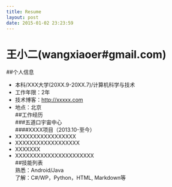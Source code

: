 ```yaml
---
title: Resume    
layout: post    
date: 2015-01-02 23:23:59  
---  
```

# 王小二(wangxiaoer#gmail.com)  
##个人信息  
 - 本科/XXX大学(20XX.9-20XX.7)/计算机科学与技术  
 - 工作年限：2年  
 - 技术博客：http://xxxxx.com  
 - 地点：北京  
##工作经历  
###五道口宇宙中心  
####XXXX项目（2013.10-至今）  
 - XXXXXXXXXXXXXXXXX  
 - XXXXXXXXXXXXXXXXXX  
 - XXXXXXX  
 - XXXXXXXXXXXXXXXXXXXXXX  
##技能列表  
熟悉：Android/Java  
了解：C#/WP，Python，HTML, Markdown等 
